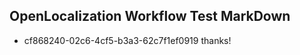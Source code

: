 ## OpenLocalization Workflow Test MarkDown

* cf868240-02c6-4cf5-b3a3-62c7f1ef0919 
thanks!



<!--HONumber=Jan16_HO2-->
